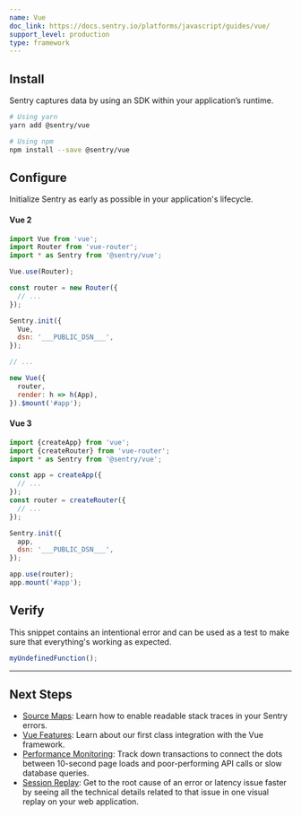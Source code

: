 ```yaml
---
name: Vue
doc_link: https://docs.sentry.io/platforms/javascript/guides/vue/
support_level: production
type: framework
---
```


## Install

Sentry captures data by using an SDK within your application’s runtime.

```bash
# Using yarn
yarn add @sentry/vue

# Using npm
npm install --save @sentry/vue
```

## Configure

Initialize Sentry as early as possible in your application's lifecycle.

#### Vue 2

```javascript
import Vue from 'vue';
import Router from 'vue-router';
import * as Sentry from '@sentry/vue';

Vue.use(Router);

const router = new Router({
  // ...
});

Sentry.init({
  Vue,
  dsn: '___PUBLIC_DSN___',
});

// ...

new Vue({
  router,
  render: h => h(App),
}).$mount('#app');
```

#### Vue 3

```javascript
import {createApp} from 'vue';
import {createRouter} from 'vue-router';
import * as Sentry from '@sentry/vue';

const app = createApp({
  // ...
});
const router = createRouter({
  // ...
});

Sentry.init({
  app,
  dsn: '___PUBLIC_DSN___',
});

app.use(router);
app.mount('#app');
```

## Verify

This snippet contains an intentional error and can be used as a test to make sure that everything's working as expected.

```javascript
myUndefinedFunction();
```

---

## Next Steps

- [Source Maps](https://docs.sentry.io/platforms/javascript/guides/vue/sourcemaps/): Learn how to enable readable stack traces in your Sentry errors.
- [Vue Features](https://docs.sentry.io/platforms/javascript/guides/vue/features/): Learn about our first class integration with the Vue framework.
- [Performance Monitoring](https://docs.sentry.io/platforms/javascript/guides/vue/performance/): Track down transactions to connect the dots between 10-second page loads and poor-performing API calls or slow database queries.
- [Session Replay](https://docs.sentry.io/platforms/javascript/guides/vue/session-replay/): Get to the root cause of an error or latency issue faster by seeing all the technical details related to that issue in one visual replay on your web application.
